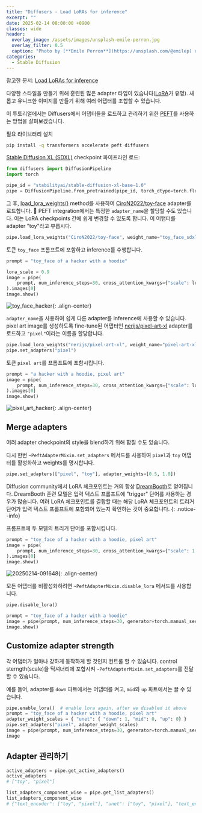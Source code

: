 ```yaml
---
title: "Diffusers - Load LoRAs for inference"
excerpt: ""
date: 2025-02-14 08:00:00 +0900
classes: wide
header:
  overlay_image: /assets/images/unsplash-emile-perron.jpg
  overlay_filter: 0.5
  caption: "Photo by [**Emile Perron**](https://unsplash.com/@emilep) on [**Unsplash**](https://unsplash.com/)"
categories:
  - Stable Diffusion
---
```


참고한 문서: [Load LoRAs for inference](https://huggingface.co/docs/diffusers/tutorials/using_peft_for_inference)

다양한 스타일을 만들기 위해 훈련된 많은 adapter 타입이 있습니다([LoRA](https://huggingface.co/docs/peft/conceptual_guides/adapter#low-rank-adaptation-lora)가 유명). 새롭고 유니크한 이미지를 만들기 위해 여러 어댑터를 조합할 수 있습니다.

이 튜토리얼에서는 Diffusers에서 어댑터들을 로드하고 관리하기 위한 [PEFT](https://huggingface.co/docs/peft/index)를 사용하는 방법을 살펴보겠습니다.

필요 라이브러리 설치

```bash
pip install -q transformers accelerate peft diffusers
```

[Stable Diffusion XL (SDXL)](https://huggingface.co/docs/diffusers/api/pipelines/stable_diffusion/stable_diffusion_xl) checkpoint 파이프라인 로드:

```python
from diffusers import DiffusionPipeline
import torch

pipe_id = "stabilityai/stable-diffusion-xl-base-1.0"
pipe = DiffusionPipeline.from_pretrained(pipe_id, torch_dtype=torch.float16).to("cuda")
```

그 후, [load_lora_weights()](https://huggingface.co/docs/diffusers/v0.32.2/en/api/loaders/lora#diffusers.loaders.StableDiffusionXLLoraLoaderMixin.load_lora_weights) method를 사용하여 [CiroN2022/toy-face](https://huggingface.co/CiroN2022/toy-face) adapter를 로드합니다. 🤗 PEFT integration에서는 특정한 `adapter_name`을 할당할 수도 있습니다. 이는 LoRA checkpoints 간에 쉽게 변경할 수 있도록 합니다. 이 어탭터를 adapter "toy"라고 부릅시다.

```python
pipe.load_lora_weights("CiroN2022/toy-face", weight_name="toy_face_sdxl.safetensors", adapter_name="toy")
```

토큰 `toy_face` 프롬프트에 포함하고 inference를 수행합니다.

```python
prompt = "toy_face of a hacker with a hoodie"

lora_scale = 0.9
image = pipe(
    prompt, num_inference_steps=30, cross_attention_kwargs={"scale": lora_scale}, generator=torch.manual_seed(0)
).images[0]
image.show()
```

![toy_face_hacker]({{site.baseurl}}/assets/images/2025-02-14-diffusers-tutorials-03/toy_face_hacker.png){: .align-center}  

`adapter_name`을 사용하여 쉽게 다른 adapter를 inference에 사용할 수 있습니다. pixel art image를 생성하도록  fine-tune된 어댑터인 [nerijs/pixel-art-xl](https://huggingface.co/nerijs/pixel-art-xl) adapter를 로드하고 `"pixel"`이라는 이름을 할당합니다.

```python
pipe.load_lora_weights("nerijs/pixel-art-xl", weight_name="pixel-art-xl.safetensors", adapter_name="pixel")
pipe.set_adapters("pixel")
```

토큰 `pixel art`를 프롬프트에 포함시킵니다.

```python
prompt = "a hacker with a hoodie, pixel art"
image = pipe(
    prompt, num_inference_steps=30, cross_attention_kwargs={"scale": lora_scale}, generator=torch.manual_seed(0)
).images[0]
image.show()
```

![pixel_art_hacker]({{site.baseurl}}/assets/images/2025-02-14-diffusers-tutorials-03/pixel_art_hacker.png){: .align-center}  

## Merge adapters

여러 adapter checkpoint의 style을 blend하기 위해 합칠 수도 있습니다.

다시 한번 `~PeftAdapterMixin.set_adapters` 메서드를 사용하여 `pixel`과 `toy` 어댑터를 활성화하고 weights를 명시합니다.

```python
pipe.set_adapters(["pixel", "toy"], adapter_weights=[0.5, 1.0])
```

Diffusion community에서 LoRA 체크포인트는 거의 항상 [DreamBooth](https://huggingface.co/docs/diffusers/main/en/training/dreambooth)로 얻어집니다. DreamBooth 훈련 모델은 입력 텍스트 프롬프트에 "trigger" 단어를 사용하는 경우가 많습니다. 여러 LoRA 체크포인트를 결합할 때는 해당 LoRA 체크포인트의 트리거 단어가 입력 텍스트 프롬프트에 포함되어 있는지 확인하는 것이 중요합니다.
{: .notice--info}

프롬프트에 두 모델의 트리거 단어를 포함시킵니다.

```python
prompt = "toy_face of a hacker with a hoodie, pixel art"
image = pipe(
    prompt, num_inference_steps=30, cross_attention_kwargs={"scale": 1.0}, generator=torch.manual_seed(0)
).images[0]
image.show()
```

![20250214-091648]({{site.baseurl}}/assets/images/2025-02-14-diffusers-tutorials-03/blend_hacker.png){: .align-center}  

모든 어댑터를 비활성화하려면 `~PeftAdapterMixin.disable_lora` 메서드를 사용합니다.

```python
pipe.disable_lora()

prompt = "toy_face of a hacker with a hoodie"
image = pipe(prompt, num_inference_steps=30, generator=torch.manual_seed(0)).images[0]
image.show()
```

## Customize adapter strength

각 어댑터가 얼마나 강하게 동작하게 할 것인지 컨트롤 할 수 있습니다. control sterngth(scale)을 딕셔너리에 포합시켜 `~PeftAdapterMixin.set_adapters`를 전달할 수 있습니다.

예를 들어, adapter를 `down` 파트에서는 어댑터를 켜고, `mid`와 `up` 파트에서는 끌 수 있습니다.

```python
pipe.enable_lora()  # enable lora again, after we disabled it above
prompt = "toy_face of a hacker with a hoodie, pixel art"
adapter_weight_scales = { "unet": { "down": 1, "mid": 0, "up": 0} }
pipe.set_adapters("pixel", adapter_weight_scales)
image = pipe(prompt, num_inference_steps=30, generator=torch.manual_seed(0)).images[0]
image
```

## Adapter 관리하기

```python
active_adapters = pipe.get_active_adapters()
active_adapters
# ["toy", "pixel"]
```

```python
list_adapters_component_wise = pipe.get_list_adapters()
list_adapters_component_wise
# {"text_encoder": ["toy", "pixel"], "unet": ["toy", "pixel"], "text_encoder_2": ["toy", "pixel"]}
```
